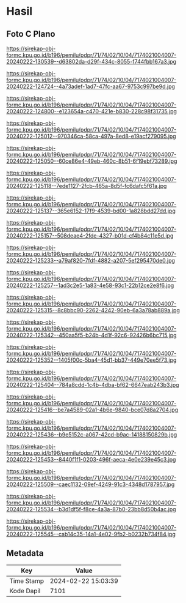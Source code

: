# Hasil

## Foto C Plano

https://sirekap-obj-formc.kpu.go.id/b196/pemilu/pdpr/71/74/02/10/04/7174021004007-20240222-130539--d63802da-d29f-434c-8055-f744fbb167a3.jpg

https://sirekap-obj-formc.kpu.go.id/b196/pemilu/pdpr/71/74/02/10/04/7174021004007-20240222-124724--4a73adef-1ad7-47fc-aa67-9753c997be9d.jpg

https://sirekap-obj-formc.kpu.go.id/b196/pemilu/pdpr/71/74/02/10/04/7174021004007-20240222-124800--e123654a-c470-421e-b830-228c98f31735.jpg

https://sirekap-obj-formc.kpu.go.id/b196/pemilu/pdpr/71/74/02/10/04/7174021004007-20240222-125012--970346ca-58ca-497a-8ed8-e19acf279095.jpg

https://sirekap-obj-formc.kpu.go.id/b196/pemilu/pdpr/71/74/02/10/04/7174021004007-20240222-125050--60ce86e4-49eb-460c-8b51-6f19ebf73289.jpg

https://sirekap-obj-formc.kpu.go.id/b196/pemilu/pdpr/71/74/02/10/04/7174021004007-20240222-125118--7ede1127-2fcb-465a-8d5f-fc6dafc5f61a.jpg

https://sirekap-obj-formc.kpu.go.id/b196/pemilu/pdpr/71/74/02/10/04/7174021004007-20240222-125137--365e6152-17f9-4539-bd00-1a828bdd27dd.jpg

https://sirekap-obj-formc.kpu.go.id/b196/pemilu/pdpr/71/74/02/10/04/7174021004007-20240222-125157--508deae4-2fde-4327-b01d-cf4b84c11e5d.jpg

https://sirekap-obj-formc.kpu.go.id/b196/pemilu/pdpr/71/74/02/10/04/7174021004007-20240222-125233--a79af820-7fdf-4882-a207-5ef295470de0.jpg

https://sirekap-obj-formc.kpu.go.id/b196/pemilu/pdpr/71/74/02/10/04/7174021004007-20240222-125257--1ad3c2e5-1a83-4e58-93c1-22b12ce2e8f6.jpg

https://sirekap-obj-formc.kpu.go.id/b196/pemilu/pdpr/71/74/02/10/04/7174021004007-20240222-125315--8c8bbc90-2262-4242-90eb-6a3a78ab889a.jpg

https://sirekap-obj-formc.kpu.go.id/b196/pemilu/pdpr/71/74/02/10/04/7174021004007-20240222-125342--450aa5f5-b24b-4d1f-92c6-92426b6bc715.jpg

https://sirekap-obj-formc.kpu.go.id/b196/pemilu/pdpr/71/74/02/10/04/7174021004007-20240222-125352--1405f00c-5ba4-45d1-bb37-449e70ee5f73.jpg

https://sirekap-obj-formc.kpu.go.id/b196/pemilu/pdpr/71/74/02/10/04/7174021004007-20240222-125404--784a8cdd-1c4b-4dba-bf62-6647eab243b3.jpg

https://sirekap-obj-formc.kpu.go.id/b196/pemilu/pdpr/71/74/02/10/04/7174021004007-20240222-125416--be7a4589-02a1-4b6e-9840-bce07d8a2704.jpg

https://sirekap-obj-formc.kpu.go.id/b196/pemilu/pdpr/71/74/02/10/04/7174021004007-20240222-125436--b9e5152c-a067-42cd-b9ac-14188150829b.jpg

https://sirekap-obj-formc.kpu.go.id/b196/pemilu/pdpr/71/74/02/10/04/7174021004007-20240222-125453--8440f1f1-0203-496f-aeca-4e0e239e45c3.jpg

https://sirekap-obj-formc.kpu.go.id/b196/pemilu/pdpr/71/74/02/10/04/7174021004007-20240222-125509--caec1132-09ef-4249-91c3-4348d1787957.jpg

https://sirekap-obj-formc.kpu.go.id/b196/pemilu/pdpr/71/74/02/10/04/7174021004007-20240222-125534--b3d1df5f-f8ce-4a3a-87b0-23bb8d50b4ac.jpg

https://sirekap-obj-formc.kpu.go.id/b196/pemilu/pdpr/71/74/02/10/04/7174021004007-20240222-125545--cab14c35-14a1-4e02-9fb2-b0232b734f84.jpg


## Metadata

| Key        | Value               |
| ---------- | ------------------- |
| Time Stamp | 2024-02-22 15:03:39 |
| Kode Dapil | 7101                |



